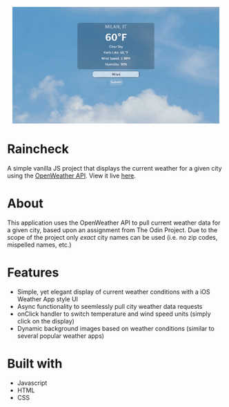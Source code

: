 <p align="center">
<img src=https://raw.githubusercontent.com/austingw/raincheck/main/images/weather.gif alt="Raincheck GIF" />
</p>

# Raincheck #

A simple vanilla JS project that displays the current weather for a given city using the <a href="https://openweathermap.org/" >OpenWeather API</a>. View it live <a href="https://austingw.com/raincheck/" >here</a>. 

# About #

This application uses the OpenWeather API to pull current weather data for a given city, based upon an assignment from The Odin Project. Due to the scope of the project only _exact_ city names can be used (i.e. no zip codes, mispelled names, etc.) 

# Features #

- Simple, yet elegant display of current weather conditions with a iOS Weather App style UI
- Async functionality to seemlessly pull city weather data requests
- onClick handler to switch temperature and wind speed units (simply click on the display)
- Dynamic background images based on weather conditions (similar to several popular weather apps)

# Built with #

- Javascript 
- HTML
- CSS



